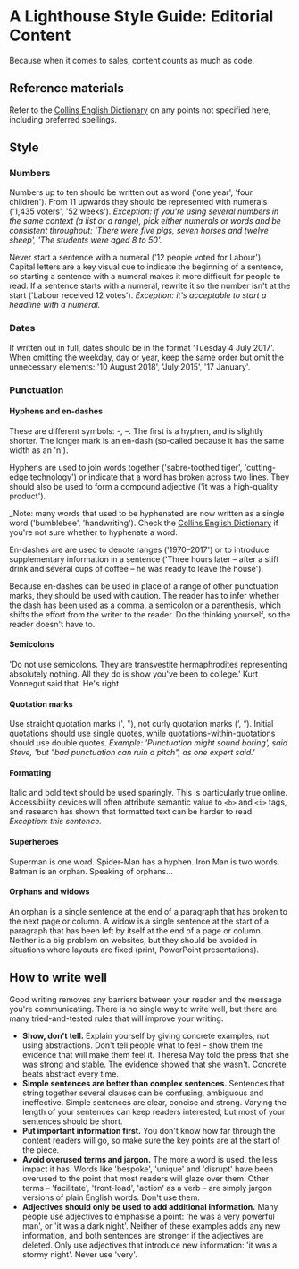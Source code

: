# A Lighthouse Style Guide: Editorial Content

Because when it comes to sales, content counts as much as code.


## Reference materials

Refer to the [Collins English Dictionary](http://www.collinsdictionary.com/) on any points not specified here, including preferred spellings.


## Style

### Numbers

Numbers up to ten should be written out as word ('one year', 'four children'). From 11 upwards they should be represented with numerals ('1,435 voters', '52 weeks'). _Exception: if you're using several numbers in the same context (a list or a range), pick either numerals or words and be consistent throughout: 'There were five pigs, seven horses and twelve sheep', 'The students were aged 8 to 50'._

Never start a sentence with a numeral ('12 people voted for Labour'). Capital letters are a key visual cue to indicate the beginning of a sentence, so starting a sentence with a numeral makes it more difficult for people to read. If a sentence starts with a numeral, rewrite it so the number isn't at the start ('Labour received 12 votes'). _Exception: it's acceptable to start a headline with a numeral._

### Dates

If written out in full, dates should be in the format 'Tuesday 4 July 2017'. When omitting the weekday, day or year, keep the same order but omit the unnecessary elements: '10 August 2018', 'July 2015', '17 January'.

### Punctuation

#### Hyphens and en-dashes

These are different symbols: -, –. The first is a hyphen, and is slightly shorter. The longer mark is an en-dash (so-called because it has the same width as an 'n').

Hyphens are used to join words together ('sabre-toothed tiger', 'cutting-edge technology') or indicate that a word has broken across two lines. They should also be used to form a compound adjective ('it was a high-quality product').

_Note: many words that used to be hyphenated are now written as a single word ('bumblebee', 'handwriting'). Check the [Collins English Dictionary](http://www.collinsdictionary.com/) if you're not sure whether to hyphenate a word.

En-dashes are are used to denote ranges ('1970–2017') or to introduce supplementary information in a sentence ('Three hours later – after a stiff drink and several cups of coffee – he was ready to leave the house'). 

Because en-dashes can be used in place of a range of other punctuation marks, they should be used with caution. The reader has to infer whether the dash has been used as a comma, a semicolon or a parenthesis, which shifts the effort from the writer to the reader. Do the thinking yourself, so the reader doesn't have to.

#### Semicolons

'Do not use semicolons. They are transvestite hermaphrodites representing absolutely nothing. All they do is show you've been to college.' Kurt Vonnegut said that. He's right.

#### Quotation marks

Use straight quotation marks (', "), not curly quotation marks (‘, “). Initial quotations should use single quotes, while quotations-within-quotations should use double quotes. _Example: 'Punctuation might sound boring', said Steve, 'but "bad punctuation can ruin a pitch", as one expert said.'_

#### Formatting

Italic and bold text should be used sparingly. This is particularly true online. Accessibility devices will often attribute semantic value to `<b>` and `<i>` tags, and research has shown that formatted text can be harder to read. _Exception: this sentence._

#### Superheroes

Superman is one word. Spider-Man has a hyphen. Iron Man is two words. Batman is an orphan. Speaking of orphans…

#### Orphans and widows

An orphan is a single sentence at the end of a paragraph that has broken to the next page or column. A widow is a single sentence at the start of a paragraph that has been left by itself at the end of a page or column. Neither is a big problem on websites, but they should be avoided in situations where layouts are fixed (print, PowerPoint presentations).


## How to write well

Good writing removes any barriers between your reader and the message you're communicating. There is no single way to write well, but there are many tried-and-tested rules that will improve your writing.

- **Show, don't tell.** Explain yourself by giving concrete examples, not using abstractions. Don't tell people what to feel – show them the evidence that will make them feel it. Theresa May told the press that she was strong and stable. The evidence showed that she wasn't. Concrete beats abstract every time.
- **Simple sentences are better than complex sentences.** Sentences that string together several clauses can be confusing, ambiguous and ineffective. Simple sentences are clear, concise and strong. Varying the length of your sentences can keep readers interested, but most of your sentences should be short.
- **Put important information first.** You don't know how far through the content readers will go, so make sure the key points are at the start of the piece.
- **Avoid overused terms and jargon.** The more a word is used, the less impact it has. Words like 'bespoke', 'unique' and 'disrupt' have been overused to the point that most readers will glaze over them. Other terms – 'facilitate', 'front-load', 'action' as a verb – are simply jargon versions of plain English words. Don't use them.
- **Adjectives should only be used to add additional information.** Many people use adjectives to emphasise a point: 'he was a very powerful man', or 'it was a dark night'. Neither of these examples adds any new information, and both sentences are stronger if the adjectives are deleted. Only use adjectives that introduce new information: 'it was a stormy night'. Never use 'very'.
